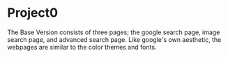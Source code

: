 # Project0
The Base Version consists of three pages; the google search page, image search page, and advanced search page.
Like google's own aesthetic, the webpages are similar to the color themes and fonts. 
